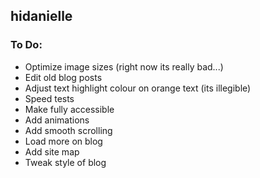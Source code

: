 ## hidanielle

### To Do:
* Optimize image sizes (right now its really bad...)
* Edit old blog posts
* Adjust text highlight colour on orange text (its illegible)
* Speed tests
* Make fully accessible
* Add animations
* Add smooth scrolling
* Load more on blog
* Add site map
* Tweak style of blog
